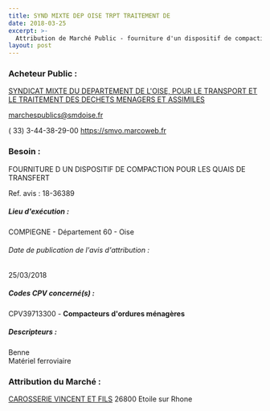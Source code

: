```yaml
---
title: SYND MIXTE DEP OISE TRPT TRAITEMENT DE
date: 2018-03-25
excerpt: >-
  Attribution de Marché Public - fourniture d'un dispositif de compaction pour les quais de transfert
layout: post
---
```


### Acheteur Public : 
<a href="/acheteur-133/siren-200067619"> SYNDICAT MIXTE DU DEPARTEMENT DE L'OISE, POUR LE TRANSPORT ET LE TRAITEMENT DES DECHETS MENAGERS ET ASSIMILES</a><br/>



marchespublics@smdoise.fr

( 33) 3-44-38-29-00
https://smvo.marcoweb.fr
### Besoin :

FOURNITURE D UN DISPOSITIF DE COMPACTION POUR LES QUAIS DE TRANSFERT

Ref. avis : 18-36389


##### Lieu d'exécution :

COMPIEGNE - Département 60 - Oise

###### Date de publication de l'avis d'attribution : 
25/03/2018

##### Codes CPV concerné(s) :
CPV39713300 - **Compacteurs d'ordures ménagères** <br/>

##### Descripteurs :
Benne <br/>
Matériel ferroviaire <br/>

### Attribution du Marché :
<a href="/entreprise-560/siren-436980262"> CAROSSERIE VINCENT ET FILS</a>     26800 Etoile sur Rhone <br/>
